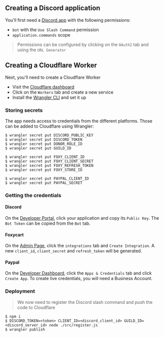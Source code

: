 ## Creating a Discord application

You'll first need a [Discord app](https://discord.com/developers/applications) with the following permissions:
- `bot` with the `Use Slash Command` permission
- `application.commands` scope

> Permissions can be configured by clicking on the `OAuth2` tab and using the `URL Generator`

## Creating a Cloudflare Worker

Next, you'll need to create a Cloudflare Worker
- Visit the [Cloudflare dashboard](https://dash.cloudflare.com)
- Click on the `Workers` tab and create a new service
- Install the [Wrangler CLI](https://developers.cloudflare.com/workers/cli-wrangler/install-update) and set it up

### Storing secrets

The app needs access to credentials from the different platforms. Those can be added to Cloudflare using Wrangler:
```
$ wrangler secret put DISCORD_PUBLIC_KEY
$ wrangler secret put DISCORD_TOKEN
$ wrangler secret put DONOR_ROLE_ID
$ wrangler secret put GUILD_ID

$ wrangler secret put FOXY_CLIENT_ID
$ wrangler secret put FOXY_CLIENT_SECRET
$ wrangler secret put FOXY_REFRESH_TOKEN
$ wrangler secret put FOXY_STORE_ID

$ wrangler secret put PAYPAL_CLIENT_ID
$ wrangler secret put PAYPAL_SECRET
```

### Getting the credentials

#### Discord
On the [Developer Portal](https://discord.com/developers/applications), click your application and copy its `Public Key`.
The `Bot Token` can be copied from the `Bot` tab.

#### Foxycart
On the [Admin Page](https://admin.foxycart.com), click the `integrations` tab and `Create Integration`. A new `client_id`, `client_secret` and `refresh_token` will be generated.

#### Paypal
On the [Developer Dashboard](https://developer.paypal.com/dashboard), click the `Apps & Credentials` tab and click `Create App`. To create live credentials, you will need a Business Account.

### Deployment
> We now need to register the Discord slash command and push the code to Cloudflare
```
$ npm i
$ DISCORD_TOKEN=<token> CLIENT_ID=<discord_client_id> GUILD_ID=<discord_server_id> node ./src/register.js
$ wrangler publish
```
